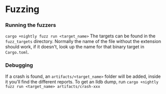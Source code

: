 # Fuzzing

### Running the fuzzers
`cargo +nightly fuzz run <target_name>`
The targets can be found in the `fuzz_targets` directory. Normally the name of the file without the extension should work, if it doesn't, look up the name for that binary target in `Cargo.toml`.

### Debugging
If a crash is found, an `artifacts/<target_name>` folder will be added, inside it you'll find the different reports. To get an lldb dump, run
`cargo +nightly fuzz run <target_name> artifacts/crash-xxx`
